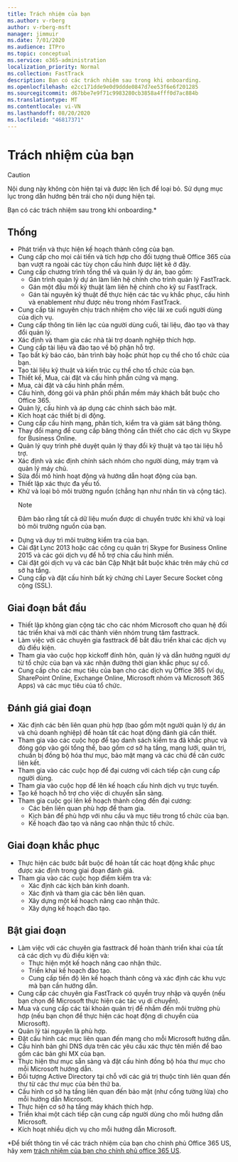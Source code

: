 ```yaml
---
title: Trách nhiệm của bạn
ms.author: v-rberg
author: v-rberg-msft
manager: jimmuir
ms.date: 7/01/2020
ms.audience: ITPro
ms.topic: conceptual
ms.service: o365-administration
localization_priority: Normal
ms.collection: FastTrack
description: Bạn có các trách nhiệm sau trong khi onboarding.
ms.openlocfilehash: e2cc171dde9e0d9ddde0847d7ee53f6e6f201285
ms.sourcegitcommit: d67bbe7e9f71c9983280cb3858a4fff0d7ac884b
ms.translationtype: MT
ms.contentlocale: vi-VN
ms.lasthandoff: 08/20/2020
ms.locfileid: "46817371"
---
```

# <a name="your-responsibilities"></a>Trách nhiệm của bạn

> [!CAUTION]
> Nội dung này không còn hiện tại và được lên lịch để loại bỏ. Sử dụng mục lục trong dẫn hướng bên trái cho nội dung hiện tại.

Bạn có các trách nhiệm sau trong khi onboarding.\*
  
## <a name="general"></a>Thống

- Phát triển và thực hiện kế hoạch thành công của bạn.
- Cung cấp cho mọi cải tiến và tích hợp cho đối tượng thuê Office 365 của bạn vượt ra ngoài các tùy chọn cấu hình được liệt kê ở đây.  
- Cung cấp chương trình tổng thể và quản lý dự án, bao gồm: 
  - Gán trình quản lý dự án làm liên hệ chính cho trình quản lý FastTrack.
  - Gán một đầu mối kỹ thuật làm liên hệ chính cho kỹ sư FastTrack.
  - Gán tài nguyên kỹ thuật để thực hiện các tác vụ khắc phục, cấu hình và enablement như được nêu trong nhóm FastTrack. 
- Cung cấp tài nguyên chịu trách nhiệm cho việc lái xe cuối người dùng của dịch vụ. 
- Cung cấp thông tin liên lạc của người dùng cuối, tài liệu, đào tạo và thay đổi quản lý.
- Xác định và tham gia các nhà tài trợ doanh nghiệp thích hợp.  
- Cung cấp tài liệu và đào tạo về bộ phận hỗ trợ.  
- Tạo bất kỳ báo cáo, bản trình bày hoặc phút họp cụ thể cho tổ chức của bạn. 
- Tạo tài liệu kỹ thuật và kiến trúc cụ thể cho tổ chức của bạn.   
- Thiết kế, Mua, cài đặt và cấu hình phần cứng và mạng.   
- Mua, cài đặt và cấu hình phần mềm.  
- Cấu hình, đóng gói và phân phối phần mềm máy khách bắt buộc cho Office 365.  
- Quản lý, cấu hình và áp dụng các chính sách bảo mật.
- Kích hoạt các thiết bị di động.
- Cung cấp cấu hình mạng, phân tích, kiểm tra và giám sát băng thông. 
- Thay đổi mạng để cung cấp băng thông cần thiết cho các dịch vụ Skype for Business Online. 
- Quản lý quy trình phê duyệt quản lý thay đổi kỹ thuật và tạo tài liệu hỗ trợ.  
- Xác định và xác định chính sách nhóm cho người dùng, máy trạm và quản lý máy chủ. 
- Sửa đổi mô hình hoạt động và hướng dẫn hoạt động của bạn. 
- Thiết lập xác thực đa yếu tố.  
- Khử và loại bỏ môi trường nguồn (chẳng hạn như nhắn tin và cộng tác). 
    > [!NOTE]
    > Đảm bảo rằng tất cả dữ liệu muốn được di chuyển trước khi khử và loại bỏ môi trường nguồn của bạn. 
- Dựng và duy trì môi trường kiểm tra của bạn.  
- Cài đặt Lync 2013 hoặc các công cụ quản trị Skype for Business Online 2015 và các gói dịch vụ để hỗ trợ chia cấu hình miền.
- Cài đặt gói dịch vụ và các bản Cập Nhật bắt buộc khác trên máy chủ cơ sở hạ tầng. 
- Cung cấp và đặt cấu hình bất kỳ chứng chỉ Layer Secure Socket công cộng (SSL). 
    
## <a name="initiate-phase"></a>Giai đoạn bắt đầu

- Thiết lập không gian cộng tác cho các nhóm Microsoft cho quan hệ đối tác triển khai và mời các thành viên nhóm trung tâm fasttrack.   
- Làm việc với các chuyên gia fasttrack để bắt đầu triển khai các dịch vụ đủ điều kiện.    
- Tham gia vào cuộc họp kickoff đính hôn, quản lý và dẫn hướng người dự từ tổ chức của bạn và xác nhận đường thời gian khắc phục sự cố.   
- Cung cấp cho các mục tiêu của bạn cho các dịch vụ Office 365 (ví dụ, SharePoint Online, Exchange Online, Microsoft nhóm và Microsoft 365 Apps) và các mục tiêu của tổ chức.
    
## <a name="assess-phase"></a>Đánh giá giai đoạn

- Xác định các bên liên quan phù hợp (bao gồm một người quản lý dự án và chủ doanh nghiệp) để hoàn tất các hoạt động đánh giá cần thiết.    
- Tham gia vào các cuộc họp để tạo danh sách kiểm tra đã khắc phục và đóng góp vào gói tổng thể, bao gồm cơ sở hạ tầng, mạng lưới, quản trị, chuẩn bị đồng bộ hóa thư mục, bảo mật mạng và các chủ đề căn cước liên kết.   
- Tham gia vào các cuộc họp để đại cương với cách tiếp cận cung cấp người dùng.  
- Tham gia vào cuộc họp để lên kế hoạch cấu hình dịch vụ trực tuyến.    
- Tạo kế hoạch hỗ trợ cho việc di chuyển sẵn sàng. 
- Tham gia cuộc gọi lên kế hoạch thành công đến đại cương:   
  - Các bên liên quan phù hợp để tham gia.  
  - Kịch bản để phù hợp với nhu cầu và mục tiêu trong tổ chức của bạn.
  - Kế hoạch đào tạo và nâng cao nhận thức tổ chức.
    
## <a name="remediate-phase"></a>Giai đoạn khắc phục

- Thực hiện các bước bắt buộc để hoàn tất các hoạt động khắc phục được xác định trong giai đoạn đánh giá. 
- Tham gia vào các cuộc họp điểm kiểm tra và: 
  - Xác định các kịch bản kinh doanh.   
  - Xác định và tham gia các bên liên quan.
  - Xây dựng một kế hoạch nâng cao nhận thức. 
  - Xây dựng kế hoạch đào tạo.
    
## <a name="enable-phase"></a>Bật giai đoạn

- Làm việc với các chuyên gia fasttrack để hoàn thành triển khai của tất cả các dịch vụ đủ điều kiện và:  
  - Thực hiện một kế hoạch nâng cao nhận thức.  
  - Triển khai kế hoạch đào tạo. 
  - Cung cấp tiến độ lên kế hoạch thành công và xác định các khu vực mà bạn cần hướng dẫn.
- Cung cấp các chuyên gia FastTrack có quyền truy nhập và quyền (nếu bạn chọn để Microsoft thực hiện các tác vụ di chuyển).  
- Mua và cung cấp các tài khoản quản trị để nhắm đến môi trường phù hợp (nếu bạn chọn để thực hiện các hoạt động di chuyển của Microsoft).   
- Quản lý tài nguyên là phù hợp.   
- Đặt cấu hình các mục liên quan đến mạng cho mỗi Microsoft hướng dẫn.  
- Cấu hình bản ghi DNS dựa trên các yêu cầu xác thực tên miền để bao gồm các bản ghi MX của bạn.   
- Thực hiện thư mục sẵn sàng và đặt cấu hình đồng bộ hóa thư mục cho mỗi Microsoft hướng dẫn.
- Đối tượng Active Directory tại chỗ với các giá trị thuộc tính liên quan đến thư từ các thư mục của bên thứ ba.   
- Cấu hình cơ sở hạ tầng liên quan đến bảo mật (như cổng tường lửa) cho mỗi hướng dẫn Microsoft.
- Thực hiện cơ sở hạ tầng máy khách thích hợp.  
- Triển khai một cách tiếp cận cung cấp người dùng cho mỗi hướng dẫn Microsoft.  
- Kích hoạt nhiều dịch vụ cho mỗi hướng dẫn Microsoft.  
    
\*Để biết thông tin về các trách nhiệm của bạn cho chính phủ Office 365 US, hãy xem [trách nhiệm của bạn cho chính phủ office 365 US](US-Gov-appendix-your-responsibilities.md).
  